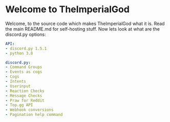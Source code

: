 # Welcome to TheImperialGod
Welcome, to the source code which makes TheImperialGod what it is. 
Read the main README.md for self-hosting stuff. Now lets look at what are the discord.py options:

```yml
API:
- discord.py 1.5.1
- python 3.8

discord.py:
- Command Groups
- Events as cogs
- Cogs
- Intents
- Userinput
- Reaction Checks
- Message Checks
- Praw for Reddit
- Top.gg API
- Webhook conversions
- Pagination help command
```
